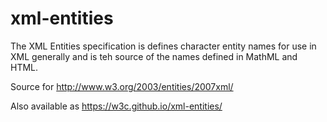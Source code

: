 # xml-entities

The XML Entities specification is defines character entity names
for use in XML generally and is teh source of the names defined
in MathML and HTML.


Source for http://www.w3.org/2003/entities/2007xml/

Also available as https://w3c.github.io/xml-entities/

